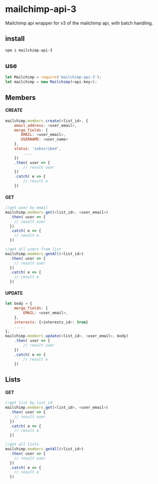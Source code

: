 # mailchimp-api-3
Mailchimp api wrapper for v3 of the mailchimp api, with batch handling.

## install
```sh
npm i mailchimp-api-3
```
## use
```javascript
let Mailchimp = require('mailchimp-api-3');
let mailchimp = new Mailchimp(<api-key>);
```

## Members
#### CREATE
```javascript
mailchimp.members.create(<list_id>, {
    email_address: <user_email>,
    merge_fields: {
       EMAIL: <user_email>,
       USERNAME: <user_name>
    },
    status: 'subscribed',
        ....
    })
    .then( user => {
        // result user
    })
    .catch( e => {
        // result e
    })
```
#### GET
```javascript
//get user by email
mailchimp.members.get(<list_id>, <user_email>)
  .then( user => {
    // result user
  })
  .catch( e => {
    // result e
  })

//get all users from list
mailchimp.members.getAll(<list_id>)
  .then( user => {
    // result user
  })
  .catch( e => {
    // result e
  })
```
#### UPDATE
```javascript
let body = {
    merge_fields: {
        EMAIL: <user_email>,
    },
    interests: {<interests_id>: true}
    .....
};
mailchimp.members.update(<list_id>, <user_email>, body)
    .then( user => {
        // result user
    })
    .catch( e => {
        // result e
    })
```

## Lists

#### GET
```javascript
//get list by list_id
mailchimp.members.get(<list_id>, <user_email>)
  .then( user => {
    // result user
  })
  .catch( e => {
    // result e
  })

//get all lists
mailchimp.members.getAll(<list_id>)
  .then( user => {
    // result user
  })
  .catch( e => {
    // result e
  })
```
